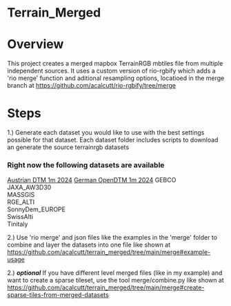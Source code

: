 # Terrain_Merged

# Overview

This project creates a merged mapbox TerrainRGB mbtiles file from multiple independent sources. It uses a custom version of rio-rgbify which adds a 'rio merge' function and aditional resampling options, locatioed in the merge branch at https://github.com/acalcutt/rio-rgbify/tree/merge

# Steps

1.) Generate each dataset you would like to use with the best settings possible for that dataset. Each dataset folder includes scripts to download an generate the source terrainrgb datasets

### Right now the following datasets are available  
[Austrian DTM 1m 2024](https://data.bev.gv.at/geonetwork/srv/ger/catalog.search#/metadata/5ce253fc-b7c5-4362-97af-6556c18a45d9)
[German OpenDTM 1m 2024](https://www.opendem.info/opendtm_de.html)
GEBCO  
JAXA_AW3D30  
MASSGIS  
RGE_ALTI  
SonnyDem_EUROPE  
SwissAlti  
Tinitaly  

2.) Use 'rio merge' and json files like the examples in the 'merge' folder to combine and layer the datasets into one file like shown at https://github.com/acalcutt/terrain_merged/tree/main/merge#example-usage

2.) ***optional*** If you have different level merged files (like in my example) and want to create a sparse tileset, use the tool merge/combine.py like shown at https://github.com/acalcutt/terrain_merged/tree/main/merge#create-sparse-tiles-from-merged-datasets
